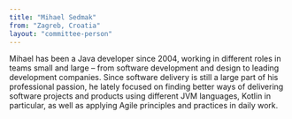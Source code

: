 ```yaml
---
title: "Mihael Sedmak"
from: "Zagreb, Croatia"
layout: "committee-person"
---
```


Mihael has been a Java developer since 2004, working in different roles in teams small and large – from software development and design to leading development companies. Since software delivery is still a large part of his professional passion, he lately focused on finding better ways of delivering software projects and products using different JVM languages, Kotlin in particular, as well as applying Agile principles and practices in daily work.
